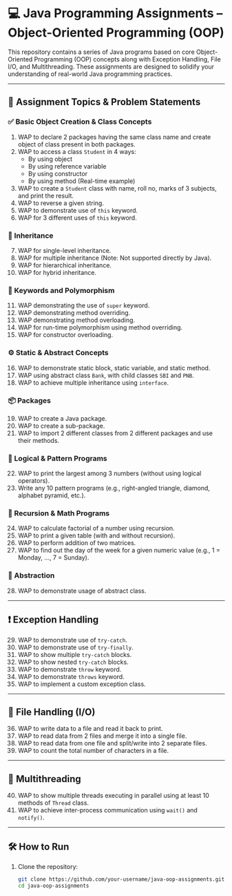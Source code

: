 # 💻 Java Programming Assignments – Object-Oriented Programming (OOP)

This repository contains a series of Java programs based on core Object-Oriented Programming (OOP) concepts along with Exception Handling, File I/O, and Multithreading. These assignments are designed to solidify your understanding of real-world Java programming practices.

---

## 📂 Assignment Topics & Problem Statements

### ✅ Basic Object Creation & Class Concepts
1. WAP to declare 2 packages having the same class name and create object of class present in both packages.
2. WAP to access a class `Student` in 4 ways:
   - By using object  
   - By using reference variable  
   - By using constructor  
   - By using method (Real-time example)
3. WAP to create a `Student` class with name, roll no, marks of 3 subjects, and print the result.
4. WAP to reverse a given string.
5. WAP to demonstrate use of `this` keyword.
6. WAP for 3 different uses of `this` keyword.

### 🧬 Inheritance
7. WAP for single-level inheritance.
8. WAP for multiple inheritance (Note: Not supported directly by Java).
9. WAP for hierarchical inheritance.
10. WAP for hybrid inheritance.

### 🧭 Keywords and Polymorphism
11. WAP demonstrating the use of `super` keyword.
12. WAP demonstrating method overriding.
13. WAP demonstrating method overloading.
14. WAP for run-time polymorphism using method overriding.
15. WAP for constructor overloading.

### ⚙️ Static & Abstract Concepts
16. WAP to demonstrate static block, static variable, and static method.
17. WAP using abstract class `Bank`, with child classes `SBI` and `PNB`.
18. WAP to achieve multiple inheritance using `interface`.

### 📦 Packages
19. WAP to create a Java package.
20. WAP to create a sub-package.
21. WAP to import 2 different classes from 2 different packages and use their methods.

### 📐 Logical & Pattern Programs
22. WAP to print the largest among 3 numbers (without using logical operators).
23. Write any 10 pattern programs (e.g., right-angled triangle, diamond, alphabet pyramid, etc.).

### 🔁 Recursion & Math Programs
24. WAP to calculate factorial of a number using recursion.
25. WAP to print a given table (with and without recursion).
26. WAP to perform addition of two matrices.
27. WAP to find out the day of the week for a given numeric value (e.g., 1 = Monday, …, 7 = Sunday).

### 🧱 Abstraction
28. WAP to demonstrate usage of abstract class.

---

## ❗ Exception Handling
29. WAP to demonstrate use of `try-catch`.
30. WAP to demonstrate use of `try-finally`.
31. WAP to show multiple `try-catch` blocks.
32. WAP to show nested `try-catch` blocks.
33. WAP to demonstrate `throw` keyword.
34. WAP to demonstrate `throws` keyword.
35. WAP to implement a custom exception class.

---

## 📂 File Handling (I/O)
36. WAP to write data to a file and read it back to print.
37. WAP to read data from 2 files and merge it into a single file.
38. WAP to read data from one file and split/write into 2 separate files.
39. WAP to count the total number of characters in a file.

---

## 🧵 Multithreading
40. WAP to show multiple threads executing in parallel using at least 10 methods of `Thread` class.
41. WAP to achieve inter-process communication using `wait()` and `notify()`.

---

## 🛠️ How to Run

1. Clone the repository:
   ```bash
   git clone https://github.com/your-username/java-oop-assignments.git
   cd java-oop-assignments
